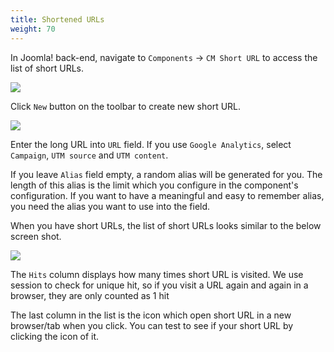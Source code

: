 ```yaml
---
title: Shortened URLs
weight: 70
---
```


In Joomla! back-end, navigate to `Components` -> `CM Short URL` to access the list of short URLs.

![](/images/cmshorturl_empty_url_list.jpg)

Click `New` button on the toolbar to create new short URL.

![](/images/cmshorturl_url_form.jpg)

Enter the long URL into `URL` field. If you use `Google Analytics`, select `Campaign`, `UTM source` and `UTM content`.

If you leave `Alias` field empty, a random alias will be generated for you. The length of this alias is the limit which you configure in the component's configuration. If you want to have a meaningful and easy to remember alias, you need the alias you want to use into the field.

When you have short URLs, the list of short URLs looks similar to the below screen shot.

![](/images/cmshorturl_url_list.jpg)

The `Hits` column displays how many times short URL is visited. We use session to check for unique hit, so if you visit a URL again and again in a browser, they are only counted as 1 hit

The last column in the list is the icon which open short URL in a new browser/tab when you click. You can test to see if your short URL by clicking the icon of it.